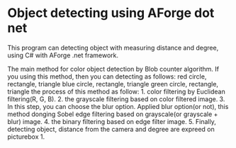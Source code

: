 # Object detecting using AForge dot net

This program can detecting object with measuring distance and degree, using C# with AForge .net framework.

The main method for color object detection by Blob counter algorithm.
If you using this method, then you can detecting as follows:
            red circle, rectangle, triangle
            blue circle, rectangle, triangle
            green circle, rectangle, triangle
the process of this method as follow:
    1. color filtering by Euclidean filtering(R, G, B).
    2. the grayscale filtering based on color filtered image.
    3. In this step, you can choose the blur option. Applied blur option(or not),
       this method donging Sobel edge filtering based on grayscale(or grayscale + blur) image.
    4. the binary filtering based on edge filter image.
    5. Finally, detecting object, distance from the camera and degree are expreed on picturebox 1.
